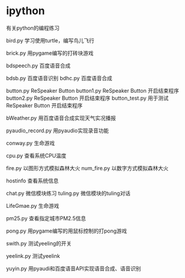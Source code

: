 # ipython
有关python的编程练习

bird.py     学习使用turtle，编写鸟儿飞行

brick.py     用pygame编写的打砖块游戏

bdspeech.py 百度语音合成

bdsb.py     百度语音识别
bdhc.py     百度语音合成

button.py    ReSpeaker Button
button1.py   ReSpeaker Button 开启结束程序
button2.py   ReSpeaker Button 开启结束程序
button_test.py   用于测试ReSpeaker Button 开启结束程序

bWeather.py 用百度语音合成实现天气实况播报

pyaudio_record.py   用pyaudio实现录音功能

conway.py   生命游戏

cpu.py      查看系统CPU温度

fire.py     以图形方式模拟森林大火
num_fire.py 以数字方式模拟森林大火

hostinfo    查看系统信息

chat.py     微信模块练习
tuling.py   微信模块的tuling对话

LifeGmae.py 生命游戏

pm25.py     查看指定城市PM2.5信息

pong.py     用pygame编写的用鼠标控制的打pong游戏

swith.py    测试yeeling的开关

yeelink.py  测试yeelink

yuyin.py    用pyaudi和百度语音API实现语音合成、语音识别
